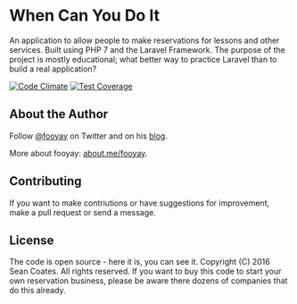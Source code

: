 # When Can You Do It

An application to allow people to make reservations for lessons and other services. Built using
PHP 7 and the Laravel Framework. The purpose of the project is mostly educational; what better way
to practice Laravel than to build a real application?

[![Code Climate](https://codeclimate.com/github/fooyay/whendi/badges/gpa.svg)](https://codeclimate.com/github/fooyay/whendi) [![Test Coverage](https://codeclimate.com/github/fooyay/whendi/badges/coverage.svg)](https://codeclimate.com/github/fooyay/whendi/coverage)

## About the Author

Follow <a href="https://twitter.com/fooyay">@fooyay</a> on Twitter and on his
<a href="http://fooyay.tumblr.com/">blog</a>.

More about fooyay: <a href="https://about.me/fooyay">about.me/fooyay</a>.

## Contributing

If you want to make contriutions or have suggestions for improvement, make a pull request or send a message.

## License

The code is open source - here it is, you can see it.
Copyright (C) 2016 Sean Coates. All rights reserved.
If you want to buy this code to start your own reservation business, please be aware there dozens
of companies that do this already.
